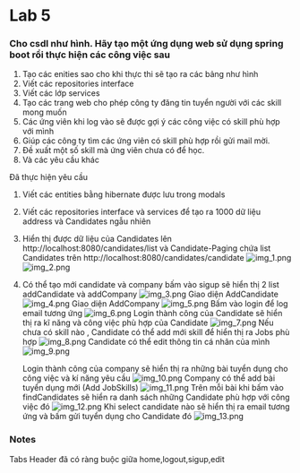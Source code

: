 # Lab 5
### Cho csdl như hình. Hãy tạo một ứng dụng web sử dụng spring boot rồi thực hiện các công việc sau
1. Tạo các enities sao cho khi thực thi sẽ tạo ra các bảng như hình
2. Viết các repositories interface
3. Viết các lớp services
4. Tạo các trang web cho phép công ty đăng tin tuyển người với các skill mong muốn
5. Các ứng viên khi log vào sẽ được gợi ý các công việc có skill phù hợp với mình
6. Giúp các công ty tìm các ứng viên có skill phù hợp rồi gửi mail mời.
7. Đề xuất một số skill mà ứng viên chưa có để học.
8. Và các yêu cầu khác

Đã thực hiện yêu cầu 
1. Viết các entities bằng hibernate được lưu trong modals
2. Viết các repositories interface và services để tạo ra 1000 dữ liệu address và Candidates ngẫu nhiên
3. Hiển thị được dữ liệu của Candidates lên http://localhost:8080/candidates/list và Candidate-Paging chứa list Candidates trên http://localhost:8080/candidates/candidate
![img_1.png](img_1.png)
![img_2.png](img_2.png)
4. Có thể tạo mới candidate và company bấm vào sigup sẽ hiển thị 2 list addCandidate và addCompany
![img_3.png](img_3.png)
   Giao diện AddCandidate
![img_4.png](img_4.png)
    Giao diện AddCompany
![img_5.png](img_5.png)
   Bấm vào login để log email tương ứng
![img_6.png](img_6.png)
   Login thành công của Candidate sẽ hiển thị ra kĩ năng và công việc phù hợp của Candidate
![img_7.png](img_7.png)
   Nếu chưa có skill nào , Candidate có thể add mới skill để hiển thị ra Jobs phù hợp
![img_8.png](img_8.png)
   Candidate có thể edit thông tin cá nhân của mình
   ![img_9.png](img_9.png)

    Login thành công của company sẽ hiển thị ra những bài tuyển dụng cho công việc và kí năng yêu cầu
![img_10.png](img_10.png)
   Company có thể add bài tuyển dụng mới (Add JobSkills)
![img_11.png](img_11.png)
   Trên mỗi bài khi bấm vào findCandidates sẽ hiển ra danh sách những Candidate phù hợp với công việc đó
   ![img_12.png](img_12.png)
   Khi select candidate nào sẽ hiển thị ra email tương ứng và bấm gửi tuyển dụng cho Candidate đó
![img_13.png](img_13.png)
### Notes
Tabs Header đã có ràng buộc giữa home,logout,sigup,edit
 